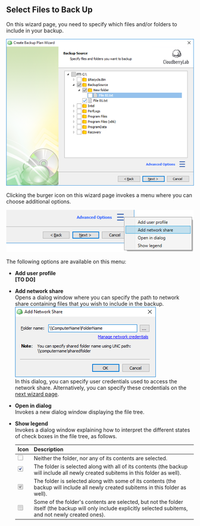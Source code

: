 ## Select Files to Back Up

On this wizard page, you need to specify which files and/or folders to include in your backup.

![](/assets/backup-wizard-files-select-source.png)

Clicking the burger icon on this wizard page invokes a menu where you can choose additional options.

![](/assets/backup-wizard-files-select-source-advanced-options.png)

The following options are available on this menu:

* **Add user profile  
  \[TO DO\]**

* **Add network share**  
  Opens a dialog window where you can specify the path to network share containing files that you wish to include in the backup.  
  ![](/assets/backup-add-network-share.png)  
  In this dialog, you can specify user credentials used to access the network share. Alternatively, you can specify these credentials on the [next wizard page](/concepts/backup-wizard/backup-filesfolders/1-check-network-shares.md).

* **Open in dialog**  
  Invokes a new dialog window displaying the file tree.

* **Show legend**  
  Invokes a dialog window explaining how to interpret the different states of check boxes in the file tree, as follows.

  | Icon | Description |
  | :--- | :--- |
  | ![](/assets/icon-checkbox-01.png) | Neither the folder, nor any of its contents are selected. |
  | ![](/assets/icon-checkbox-02.png) | The folder is selected along with all of its contents \(the backup will include all newly created subitems in this folder as well\). |
  | ![](/assets/icon-checkbox-03.png) | The folder is selected along with some of its contents \(the backup will include all newly created subitems in this folder as well\). |
  | ![](/assets/icon-checkbox-04.png) | Some of the folder's contents are selected, but not the folder itself \(the backup will only include explicitly selected subitems, and not newly created ones\). |



